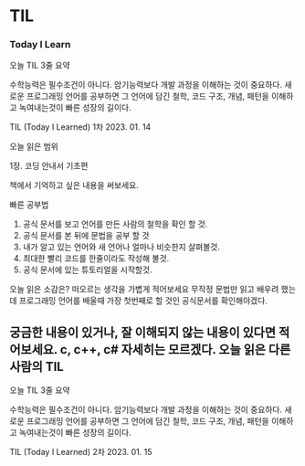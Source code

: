 # TIL
<h3>Today I Learn</h3>

오늘 TIL 3줄 요약

수학능력은 필수조건이 아니다.
암기능력보다 개발 과정을 이해하는 것이 중요하다.
새로운 프로그래밍 언어를 공부하면 그 언어에 담긴 철학, 코드 구조, 개념, 패턴을 이해하고 녹여내는것이 빠른 성장의 길이다.

TIL (Today I Learned) 1차
2023. 01. 14

오늘 읽은 범위

1장. 코딩 안내서 기초편

책에서 기억하고 싶은 내용을 써보세요.

빠른 공부법
1. 공식 문서를 보고 언어를 만든 사람의 철학을 확인 할 것.
2. 공식 문서를 본 뒤에 문법을 공부 할 것
3. 내가 알고 있는 언어와 새 언어나 얼마나 비슷한지 살펴볼것.
4. 최대한 빨리 코드를 한줄이라도 작성해 볼것.
5. 공식 문서에 있는 튜토리얼을 시작할것.

오늘 읽은 소감은? 떠오르는 생각을 가볍게 적어보세요
무작정 문법만 읽고 배우려 했는데 프로그래밍 언어를 배울때 가장 첫번째로 할 것인 공식문서를 확인해야겠다.

궁금한 내용이 있거나, 잘 이해되지 않는 내용이 있다면 적어보세요.
c, c++, c# 자세히는 모르겠다.
오늘 읽은 다른사람의 TIL
---
오늘 TIL 3줄 요약

수학능력은 필수조건이 아니다.
암기능력보다 개발 과정을 이해하는 것이 중요하다.
새로운 프로그래밍 언어를 공부하면 그 언어에 담긴 철학, 코드 구조, 개념, 패턴을 이해하고 녹여내는것이 빠른 성장의 길이다.

TIL (Today I Learned) 2차
2023. 01. 15
